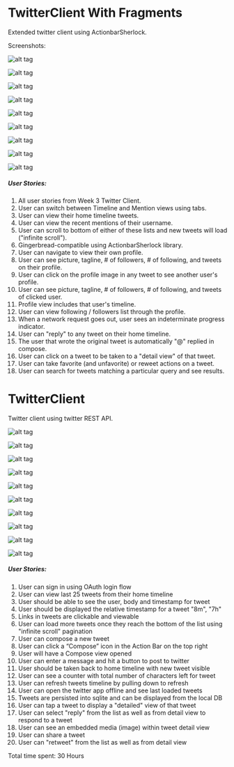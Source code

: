 TwitterClient With Fragments
============================

Extended twitter client using ActionbarSherlock.


Screenshots:

![alt tag](https://raw.githubusercontent.com/nidhi1608/TwitterClient/master/Screenshots/1.png)


![alt tag](https://raw.githubusercontent.com/nidhi1608/TwitterClient/master/Screenshots/2.png)


![alt tag](https://raw.githubusercontent.com/nidhi1608/TwitterClient/master/Screenshots/3.png)


![alt tag](https://raw.githubusercontent.com/nidhi1608/TwitterClient/master/Screenshots/4.png)


![alt tag](https://raw.githubusercontent.com/nidhi1608/TwitterClient/master/Screenshots/5.png)


![alt tag](https://raw.githubusercontent.com/nidhi1608/TwitterClient/master/Screenshots/6.png)


![alt tag](https://raw.githubusercontent.com/nidhi1608/TwitterClient/master/Screenshots/7.png)


![alt tag](https://raw.githubusercontent.com/nidhi1608/TwitterClient/master/Screenshots/8.png)


![alt tag](https://raw.githubusercontent.com/nidhi1608/TwitterClient/master/Screenshots/9.png)



##### User Stories:
1. All user stories from Week 3 Twitter Client.
2. User can switch between Timeline and Mention views using tabs.
3. User can view their home timeline tweets.
4. User can view the recent mentions of their username.
5. User can scroll to bottom of either of these lists and new tweets will load ("infinite scroll").
6. Gingerbread-compatible using ActionbarSherlock library.
7. User can navigate to view their own profile.
8. User can see picture, tagline, # of followers, # of following, and tweets on their profile.
9. User can click on the profile image in any tweet to see another user's profile.
10. User can see picture, tagline, # of followers, # of following, and tweets of clicked user.
11. Profile view includes that user's timeline.
12. User can view following / followers list through the profile.
13. When a network request goes out, user sees an indeterminate progress indicator.
14. User can "reply" to any tweet on their home timeline.
15. The user that wrote the original tweet is automatically "@" replied in compose.
16. User can click on a tweet to be taken to a "detail view" of that tweet.
17. User can take favorite (and unfavorite) or reweet actions on a tweet.
18. User can search for tweets matching a particular query and see results.




TwitterClient
=============

Twitter client using twitter REST API.


![alt tag](https://raw.githubusercontent.com/nidhi1608/TwitterClient/master/Screenshots/Screenshot_2014-04-01-18-05-11.png)


![alt tag](https://raw.githubusercontent.com/nidhi1608/TwitterClient/master/Screenshots/Screenshot_2014-04-01-18-05-27.png)


![alt tag](https://raw.githubusercontent.com/nidhi1608/TwitterClient/master/Screenshots/Screenshot_2014-04-01-18-06-21.png)


![alt tag](https://raw.githubusercontent.com/nidhi1608/TwitterClient/master/Screenshots/Screenshot_2014-04-01-18-07-30.png)


![alt tag](https://raw.githubusercontent.com/nidhi1608/TwitterClient/master/Screenshots/Screenshot_2014-04-01-18-06-38.png)


![alt tag](https://raw.githubusercontent.com/nidhi1608/TwitterClient/master/Screenshots/Screenshot_2014-04-01-18-06-45.png)


![alt tag](https://raw.githubusercontent.com/nidhi1608/TwitterClient/master/Screenshots/Screenshot_2014-04-01-18-06-55.png)


![alt tag](https://raw.githubusercontent.com/nidhi1608/TwitterClient/master/Screenshots/Screenshot_2014-04-01-18-07-04.png)


![alt tag](https://raw.githubusercontent.com/nidhi1608/TwitterClient/master/Screenshots/Screenshot_2014-04-01-18-07-13.png)


![alt tag](https://raw.githubusercontent.com/nidhi1608/TwitterClient/master/Screenshots/Screenshot_2014-04-01-18-07-24.png)


##### User Stories:
1. User can sign in using OAuth login flow
2. User can view last 25 tweets from their home timeline
3. User should be able to see the user, body and timestamp for tweet
4. User should be displayed the relative timestamp for a tweet "8m", "7h"
5. Links in tweets are clickable and viewable
6. User can load more tweets once they reach the bottom of the list using "infinite scroll" pagination
7. User can compose a new tweet
8. User can click a “Compose” icon in the Action Bar on the top right
9. User will have a Compose view opened
10. User can enter a message and hit a button to post to twitter
11. User should be taken back to home timeline with new tweet visible
12. User can see a counter with total number of characters left for tweet
13. User can refresh tweets timeline by pulling down to refresh
14.  User can open the twitter app offline and see last loaded tweets
15.  Tweets are persisted into sqlite and can be displayed from the local DB
16.  User can tap a tweet to display a "detailed" view of that tweet
17.  User can select "reply" from the list as well as from detail view to respond to a tweet 
18.  User can see an embedded media (image) within tweet detail view
19.  User can share a tweet
20.  User can "retweet" from the list as well as from detail view


Total time spent: 30 Hours

